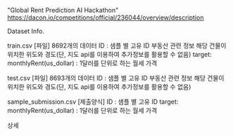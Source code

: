"Global Rent Prediction AI Hackathon"   
https://dacon.io/competitions/official/236044/overview/description  
  
Dataset Info.

train.csv [파일]
8692개의 데이터
ID : 샘플 별 고유 ID
부동산 관련 정보
해당 건물이 위치한 위도와 경도(단, 지도 api를 이용하여 추가정보를 활용할 수 없음)
target: monthlyRent(us_dollar) : 1달러를 단위로 하는 월세 가격
 

test.csv [파일]
8693개의 데이터
ID : 샘플 별 고유 ID
부동산 관련 정보
해당 건물이 위치한 위도와 경도(단, 지도 api를 이용하여 추가정보를 활용할 수 없음)
 

sample_submission.csv [제출양식]
ID : 샘플 별 고유 ID
target: monthlyRent(us_dollar) : 1달러를 단위로 하는 월세 가격


상세
